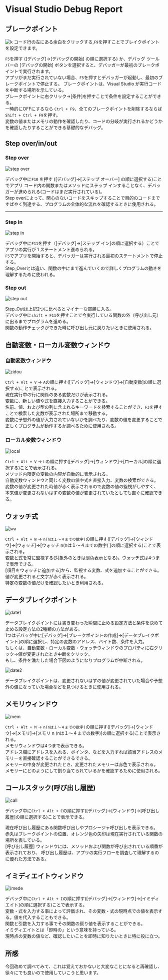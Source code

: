 # Visual Studio Debug Report

## ブレークポイント

![k](https://raw.github.com/wiki/gotakamikubo/VisualStudioDebug-KamikuboGota-/images/BreakPoint.gif)
コード行の左にある余白をクリックする,`F9`を押すことでブレイクポイントを設定できます。

`F5`を押す ([デバッグ]→[デバッグの開始] の順に選択する) か、デバッグ ツールバーの [デバッグの開始] ボタンを選択すると、デバッガーが最初のブレークポイントで実行されます。<br>
 アプリがまだ実行されていない場合、`F5`を押すとデバッガーが起動し、最初のブレークポイントで停止する。
 ブレークポイントは、Visual Studio が実行コードを中断する場所を示している。<br>
ブレークポイントに右クリック→[条件]を押すことで条件を設定することができる。<br>
一時的にOFFにするなら `Ctrl + F9`、全てのブレークポイントを削除するならば `Shift + Ctrl + F9`を押す。<br>
変数の値またはメモリの動作を確認したり、コードの分岐が実行されるかどうかを確認したりすることができる基礎的なデバッグ。

## Step over/in/out

### Step over

![step over](https://raw.github.com/wiki/gotakamikubo/VisualStudioDebug-KamikuboGota-/images/Step_Over.gif)

デバッグ中に`F10` を押す ([デバッグ]→[ステップ オーバー] の順に選択する)ことでアプリ コード内の関数またはメソッドにステップ インすることなく、デバッガーが進められる(コードはまだ実行されている)。<br>
 Step overによって、関心のないコードをスキップすることで目的のコードまですばやく到達する、プログラムの全体的な流れを確認するときに使用される。

***

### Step in

![step in](https://raw.github.com/wiki/gotakamikubo/VisualStudioDebug-KamikuboGota-/images/Step_In.gif)

デバッグ中に`F11`を押す（[デバッグ]→[ステップ イン]の順に選択する）ことでアプリの実行が 1 ステートメント進められる。<br>
`F5`でアプリを開始すると、デバッガーは実行される最初のステートメントで停止する。<br>
Step_Overとは違い、関数の中にまで進んでいくので詳しくプログラムの動きを理解するために使われる。

### Step out

![step out](https://raw.github.com/wiki/gotakamikubo/VisualStudioDebug-KamikuboGota-/images/Step_Out.gif)

Step_Outは上記2つに比べるとマイナーな部類に入る。<br>
デバッグ中に`shift + F11`を押すことで今実行している関数の外（呼び出し元）に出るまでプログラムを進める。<br>
関数の動作チェックができた時に呼び出し元に戻りたいときに使用される。

## 自動変数・ローカル変数ウィンドウ

### 自動変数ウィンドウ

![zidou](https://raw.github.com/wiki/gotakamikubo/VisualStudioDebug-KamikuboGota-/images/自動変数.png)

`Ctrl + Alt + V` → `A`の順に押す([デバッグ]→[ウィンドウ]→[自動変数]の順に選択する)ことで表示される。<br>
現在実行中の行に関係のある変数だけが表示される。<br>
変数に、新しい値や式を直接入力することができる。<br>
名前、値、および型の列に含まれるキーワードを検索することができ、`F3`を押すことで検索した変数が表示された場所まで移動する。<br>
変数に予想外の値が入力されていないかを調べたり、変数の値を変更することで正しくプログラムが動作するか調べるために使用される。

### ローカル変数ウィンドウ

![local](https://raw.github.com/wiki/gotakamikubo/VisualStudioDebug-KamikuboGota-/images/ローカルウィンドウ.png)

`Ctrl + Alt + V` → `L`の順に押す([デバッグ]→[ウィンドウ]→[ローカル]の順に選択する)ことで表示される。<br>
メソッド内限定の変数の内容が自動的に表示される。<br>
自動変数ウィンドウと同じく変数の値や式を直接入力、変数の検索ができる。<br>
変数の値が変更された時値が赤く表示されるので変数の値の監視がしやすく、
本来値が変更されないはずの変数の値が変更されていたとしても直ぐに確認できる。

## ウォッチ式

![wa](https://raw.github.com/wiki/gotakamikubo/VisualStudioDebug-KamikuboGota-/images/ウォッチ式.png)

`Ctrl + Alt + W` → `n(nは１～４までの数字)`の順に押す([デバッグ]→[ウィンドウ]→[ウォッチ]→[ウォッチ n(nは１～４までの数字) ]の順に選択する)ことで表示される。<br>
変数と式を常に監視する(対象外のときは淡色表示となる)。ウォッチ式は4つまで表示できる。<br>
[項目をウォッチに追加する]から、監視する変数、式を追加することができる。<br>
値が変更されると文字が赤く表示される。<br>
特定の変数の値だけを確認したいとき利用される。

## データブレイクポイント

![date1](https://raw.github.com/wiki/gotakamikubo/VisualStudioDebug-KamikuboGota-/images/データブレイクポイント２.png)

データブレイクポイントには書き変わった瞬間に止める設定方法と条件を決めて止める設定方法の2種類の方法がある。<br>
1つはデバッグ中に[デバッグ]→[ブレークポイントの作成]→\[データブレイクポイント]の順に選択し、特定の変数のアドレス、バイト数、条件を入力。<br>
もしくは、自動変数・ローカル変数・ウォッチウィンドウのプロパティに右クリック→値が変更されたとき中断をクリック。<br>
もし、条件を満たした場合下図のようになりプログラムが中断される。<br>

![date2](https://raw.github.com/wiki/gotakamikubo/VisualStudioDebug-KamikuboGota-/images/データブレイクポイント１.png)

データブレイクポイントは、変更されないはずの値が変更されていた場合や予想外の値になっていた場合などを見つけるときに使用される。

## メモリウィンドウ

![mem](https://raw.github.com/wiki/gotakamikubo/VisualStudioDebug-KamikuboGota-/images/メモリウィンドウ.png)

`Ctrl + Alt + M` → `n(nは１～４までの数字)`の順に押す([デバッグ]→[ウィンドウ]→[メモリ]→[メモリ n (nは１～４までの数字)]の順に選択する)ことで表示される。<br>
メモリウィンドウは4つまで表示できる。<br>
アドレス欄にアドレスを入れる、ポインタ、などを入力すれば該当アドレスのメモリーを直接確認することができるできる。<br>
メモリーの中身が変更されたとき、変更されたメモリーは赤色で表示される。<br>
メモリーにどのようにして割り当てられているかを確認するために使用される。

## コールスタック(呼び出し履歴)

![call](https://raw.github.com/wiki/gotakamikubo/VisualStudioDebug-KamikuboGota-/images/呼び出し.png)

デバッグ中に`Ctrl + Alt + C`の順に押す([デバッグ]→[ウィンドウ]→[呼び出し履歴]の順に選択する)ことで表示できる。

現在呼び出し履歴にある関数呼び出しやプロシージャ呼び出しを表示できる。<br>
赤丸はブレークポイントの位置、オレンジ色の矢印は現在実行されている関数の場所を表している。<br>
 [呼び出し履歴] ウィンドウには、メソッドおよび関数が呼び出されている順番が表示されており、 呼び出し履歴は、アプリの実行フローを調査して理解するのに優れた方法である。

## イミディエイトウィンドウ

![imede](https://raw.github.com/wiki/gotakamikubo/VisualStudioDebug-KamikuboGota-/images/イミディエイトウィンドウ.png)

デバッグ中に`Ctrl + Alt + I`の順に押す([デバッグ]→[ウィンドウ]→[イミディエイト]の順に選択する)ことで表示する。<br>
変数・式を入力する事によって評価され、その変数・式の現時点での値を表示する。値を代入することもできる。<br>
関数と引数を入力する事でその関数の戻り値を表示することができる。<br>
イミディエイトとは「即時の」という意味を持っている。<br>
現時点の変数の値など、確認したいことを即時に知りたいときに特に役に立つ。

## 所感

今回改めて調べてみて、これは覚えておかないと大変なことになると再確認し、徐々にでも良いので使用していこうと思います。